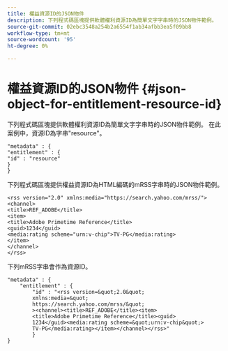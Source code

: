 ```yaml
---
title: 權益資源ID的JSON物件
description: 下列程式碼區塊提供軟體權利資源ID為簡單文字字串時的JSON物件範例。
source-git-commit: 02ebc3548a254b2a6554f1ab34afbb3ea5f09bb8
workflow-type: tm+mt
source-wordcount: '95'
ht-degree: 0%

---
```


# 權益資源ID的JSON物件 {#json-object-for-entitlement-resource-id}

下列程式碼區塊提供軟體權利資源ID為簡單文字字串時的JSON物件範例。 在此案例中，資源ID為字串&quot;resource&quot;。

```
"metadata" : { 
"entitlement" : { 
"id" : "resource" 
} 
}
```

下列程式碼區塊提供權益資源ID為HTML編碼的mRSS字串時的JSON物件範例。

```
<rss version="2.0" xmlns:media="https://search.yahoo.com/mrss/"> 
<channel> 
<title>REF_ADOBE</title> 
<item> 
<title>Adobe Primetime Reference</title> 
<guid>1234</guid> 
<media:rating scheme="urn:v-chip">TV-PG</media:rating> 
</item> 
</channel> 
</rss>
```

下列mRSS字串會作為資源ID。

```
"metadata" : { 
    "entitlement" : { 
        "id" : "<rss version=&quot;2.0&quot; 
        xmlns:media=&quot; 
        https://search.yahoo.com/mrss/&quot; 
        ><channel><title>REF_ADOBE</title><item> 
        <title>Adobe Primetime Reference</title><guid> 
        1234</guid><media:rating scheme=&quot;urn:v-chip&quot;> 
        TV-PG</media:rating></item></channel></rss>" 
        } 
} 
```
